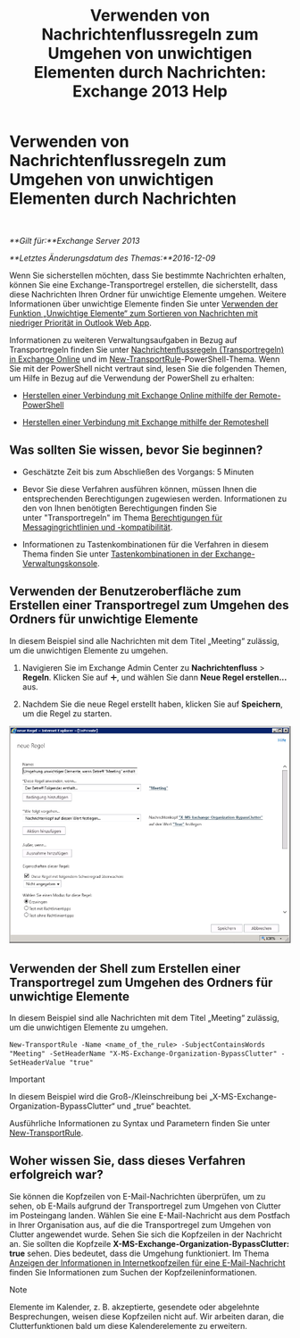 ﻿---
title: 'Verwenden von Nachrichtenflussregeln zum Umgehen von unwichtigen Elementen durch Nachrichten: Exchange 2013 Help'
TOCTitle: Verwenden von Nachrichtenflussregeln zum Umgehen von unwichtigen Elementen durch Nachrichten
ms:assetid: 58e413f0-aa27-4307-bffd-4df03090a15e
ms:mtpsurl: https://technet.microsoft.com/de-de/library/Dn896639(v=EXCHG.150)
ms:contentKeyID: 64141278
ms.date: 04/24/2018
mtps_version: v=EXCHG.150
ms.translationtype: HT
---

# Verwenden von Nachrichtenflussregeln zum Umgehen von unwichtigen Elementen durch Nachrichten

 

_**Gilt für:**Exchange Server 2013_

_**Letztes Änderungsdatum des Themas:**2016-12-09_

Wenn Sie sicherstellen möchten, dass Sie bestimmte Nachrichten erhalten, können Sie eine Exchange-Transportregel erstellen, die sicherstellt, dass diese Nachrichten Ihren Ordner für unwichtige Elemente umgehen. Weitere Informationen über unwichtige Elemente finden Sie unter [Verwenden der Funktion „Unwichtige Elemente“ zum Sortieren von Nachrichten mit niedriger Priorität in Outlook Web App](https://go.microsoft.com/fwlink/p/?linkid=528411).

Informationen zu weiteren Verwaltungsaufgaben in Bezug auf Transportregeln finden Sie unter [Nachrichtenflussregeln (Transportregeln) in Exchange Online](https://technet.microsoft.com/de-de/library/jj919238\(v=exchg.150\)) und im [New-TransportRule](https://technet.microsoft.com/de-de/library/bb125138\(v=exchg.150\))-PowerShell-Thema. Wenn Sie mit der PowerShell nicht vertraut sind, lesen Sie die folgenden Themen, um Hilfe in Bezug auf die Verwendung der PowerShell zu erhalten:

  - [Herstellen einer Verbindung mit Exchange Online mithilfe der Remote-PowerShell](https://technet.microsoft.com/de-de/library/jj984289\(v=exchg.150\))

  - [Herstellen einer Verbindung mit Exchange mithilfe der Remoteshell](https://technet.microsoft.com/de-de/library/dd335083\(v=exchg.150\))

## Was sollten Sie wissen, bevor Sie beginnen?

  - Geschätzte Zeit bis zum Abschließen des Vorgangs: 5 Minuten

  - Bevor Sie diese Verfahren ausführen können, müssen Ihnen die entsprechenden Berechtigungen zugewiesen werden. Informationen zu den von Ihnen benötigten Berechtigungen finden Sie unter "Transportregeln" im Thema [Berechtigungen für Messagingrichtlinien und -kompatibilität](messaging-policy-and-compliance-permissions-exchange-2013-help.md).

  - Informationen zu Tastenkombinationen für die Verfahren in diesem Thema finden Sie unter [Tastenkombinationen in der Exchange-Verwaltungskonsole](keyboard-shortcuts-in-the-exchange-admin-center-exchange-online-protection-help.md).

## Verwenden der Benutzeroberfläche zum Erstellen einer Transportregel zum Umgehen des Ordners für unwichtige Elemente

In diesem Beispiel sind alle Nachrichten mit dem Titel „Meeting“ zulässig, um die unwichtigen Elemente zu umgehen.

1.  Navigieren Sie im Exchange Admin Center zu **Nachrichtenfluss** \> **Regeln**. Klicken Sie auf ![Hinzufügen (Symbol)](images/JJ218640.c1e75329-d6d7-4073-a27d-498590bbb558(EXCHG.150).gif "Hinzufügen (Symbol)"), und wählen Sie dann **Neue Regel erstellen...** aus.

2.  Nachdem Sie die neue Regel erstellt haben, klicken Sie auf **Speichern**, um die Regel zu starten.

![Grafikbeispiel: Wenn Betreff „Besprechung“ enthält, Clutter umgehen](images/Dn896639.75957aa4-4b2a-4142-92ff-07f8ccc64d82(EXCHG.150).png "Grafikbeispiel: Wenn Betreff „Besprechung“ enthält, Clutter umgehen")

## Verwenden der Shell zum Erstellen einer Transportregel zum Umgehen des Ordners für unwichtige Elemente

In diesem Beispiel sind alle Nachrichten mit dem Titel „Meeting“ zulässig, um die unwichtigen Elemente zu umgehen.

    New-TransportRule -Name <name_of_the_rule> -SubjectContainsWords "Meeting" -SetHeaderName "X-MS-Exchange-Organization-BypassClutter" -SetHeaderValue "true"


> [!IMPORTANT]
> In diesem Beispiel wird die Groß-/Kleinschreibung bei „X-MS-Exchange-Organization-BypassClutter“ und „true“ beachtet.



Ausführliche Informationen zu Syntax und Parametern finden Sie unter [New-TransportRule](https://technet.microsoft.com/de-de/library/bb125138\(v=exchg.150\)).

## Woher wissen Sie, dass dieses Verfahren erfolgreich war?

Sie können die Kopfzeilen von E-Mail-Nachrichten überprüfen, um zu sehen, ob E-Mails aufgrund der Transportregel zum Umgehen von Clutter im Posteingang landen. Wählen Sie eine E-Mail-Nachricht aus dem Postfach in Ihrer Organisation aus, auf die die Transportregel zum Umgehen von Clutter angewendet wurde. Sehen Sie sich die Kopfzeilen in der Nachricht an. Sie sollten die Kopfzeile **X-MS-Exchange-Organization-BypassClutter: true** sehen. Dies bedeutet, dass die Umgehung funktioniert. Im Thema [Anzeigen der Informationen in Internetkopfzeilen für eine E-Mail-Nachricht](https://go.microsoft.com/fwlink/p/?linkid=822530) finden Sie Informationen zum Suchen der Kopfzeileninformationen.


> [!NOTE]
> Elemente im Kalender, z. B. akzeptierte, gesendete oder abgelehnte Besprechungen, weisen diese Kopfzeilen nicht auf. Wir arbeiten daran, die Clutterfunktionen bald um diese Kalenderelemente zu erweitern.


